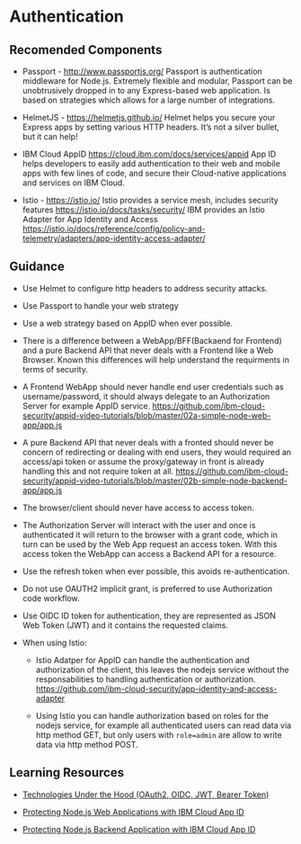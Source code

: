 # Authentication

## Recomended Components

* Passport - http://www.passportjs.org/
  Passport is authentication middleware for Node.js. Extremely flexible and modular, Passport can be unobtrusively dropped in to any Express-based web application. Is based on strategies which allows for a large number of integrations.

* HelmetJS - https://helmetjs.github.io/
  Helmet helps you secure your Express apps by setting various HTTP headers. It’s not a silver bullet, but it can help!

* IBM Cloud AppID https://cloud.ibm.com/docs/services/appid
  App ID helps developers to easily add authentication to their web and mobile apps with few lines of code, and secure their Cloud-native applications and services on IBM Cloud.

* Istio - https://istio.io/
  Istio provides a service mesh, includes security features https://istio.io/docs/tasks/security/
  IBM provides an Istio Adapter for App Identity and Access https://istio.io/docs/reference/config/policy-and-telemetry/adapters/app-identity-access-adapter/

## Guidance

* Use Helmet to configure http headers to address security attacks.

* Use Passport to handle your web strategy

* Use a web strategy based on AppID when ever possible.

* There is a difference between a WebApp/BFF(Backaend for Frontend) and a pure Backend API that never deals with a Frontend like a Web Browser. Known this differences will help understand the requirments in terms of security.

* A Frontend WebApp should never handle end user credentials such as username/password, it should always delegate to an Authorization Server for example AppID service. https://github.com/ibm-cloud-security/appid-video-tutorials/blob/master/02a-simple-node-web-app/app.js

* A pure Backend API that never deals with a fronted should never be concern of redirecting or dealing with end users, they would required an access/api token or assume the proxy/gateway in front is already handling this and not require token at all. https://github.com/ibm-cloud-security/appid-video-tutorials/blob/master/02b-simple-node-backend-app/app.js

* The browser/client should never have access to access token.

* The Authorization Server will interact with the user and once is authenticated it will return to the browser with a grant code, which in turn can be used by the Web App request an access token. With this access token the WebApp can access a Backend API for a resource.

* Use the refresh token when ever possible, this avoids re-authentication.

* Do not use OAUTH2 implicit grant, is preferred to use Authorization code workflow.

* Use OIDC ID token for authentication, they are represented as JSON Web Token (JWT) and it contains the requested claims.

* When using Istio:
  * Istio Adatper for AppID can handle the authentication and authorization of the client, this leaves the nodejs service without the responsabilities to handling authentication or authorization. https://github.com/ibm-cloud-security/app-identity-and-access-adapter

  * Using Istio you can handle authorization based on roles for the nodejs service, for example all authenticated users can read data via http method GET, but only users with `role=admin` are allow to write data via http method POST.

## Learning Resources

* [Technologies Under the Hood (OAuth2, OIDC, JWT, Bearer Token)](https://www.youtube.com/watch?v=ndlk-ZhKGXM&list=PLbAYXkuqwrX2WLQqR0LUtjT77d4hisvfK&index=2)

* [Protecting Node.js Web Applications with IBM Cloud App ID](https://www.youtube.com/watch?v=6roa1ZOvwtw&list=PLbAYXkuqwrX2WLQqR0LUtjT77d4hisvfK&index=3)

* [Protecting Node.js Backend Application with IBM Cloud App ID](https://www.youtube.com/watch?v=jJLSgkHpZwA&list=PLbAYXkuqwrX2WLQqR0LUtjT77d4hisvfK&index=4)

